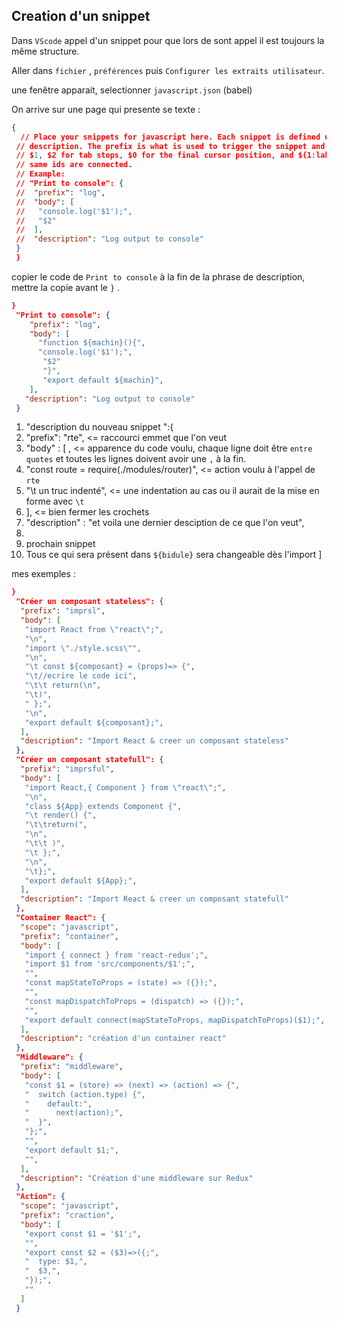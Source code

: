 ## Creation d'un snippet

 Dans `VScode`
 appel d'un snippet pour que lors de sont appel il est toujours la même structure.

 Aller dans `fichier` , `préférences` puis  `Configurer les extraits utilisateur`.

 une fenêtre apparait, selectionner `javascript.json` (babel)

 On arrive sur une page qui presente se texte :

 ```json
 {
   // Place your snippets for javascript here. Each snippet is defined under a snippet name and has a prefix, body and
  // description. The prefix is what is used to trigger the snippet and the body will be expanded and inserted. Possible variables are:
  // $1, $2 for tab stops, $0 for the final cursor position, and ${1:label}, ${2:another} for placeholders. Placeholders with the
  // same ids are connected.
  // Example:
  // "Print to console": {
  //  "prefix": "log",
  //  "body": [
  //   "console.log('$1');",
  //   "$2"
  //  ],
  //  "description": "Log output to console"
  }
  }
  ```

  copier le code de `Print to console` à la fin de la phrase de description, mettre la copie avant le `}` .

```json
}
 "Print to console": {
    "prefix": "log",
    "body": [
      "function ${machin}(){",
      "console.log('$1');",
       "$2"
       "}",
       "export default ${machin}",
    ],
   "description": "Log output to console"
 }
```

1. "description du nouveau snippet ":{
2. "prefix": "rte",                                 <= raccourci emmet que l'on veut
3. "body" : [ ,                                    <= apparence du code voulu, chaque ligne doit être `entre quotes` et toutes les lignes doivent avoir une `,` à la fin.
4. "const route = require(./modules/router)",    <= action voulu à l'appel de `rte`
5. "\t un truc indenté",                          <= une indentation au cas ou il aurait de la mise en forme avec `\t`
6. ],                                               <= bien fermer les crochets
7. "description" : "et voila une dernier desciption de ce que l'on veut",
8.
9. prochain snippet
10. Tous ce qui sera présent dans `${bidule}` sera changeable dès l'import
]

mes exemples :

```json
}
 "Créer un composant stateless": {
  "prefix": "imprsl",
  "body": [
   "import React from \"react\";",
   "\n",
   "import \"./style.scss\"",
   "\n",
   "\t const ${composant} = (props)=> {",
   "\t//ecrire le code ici",
   "\t\t return(\n",
   "\t)",
   " };",
   "\n",
   "export default ${composant};",
  ],
  "description": "Import React & creer un composant stateless"
 },
 "Créer un composant statefull": {
  "prefix": "imprsful",
  "body": [
   "import React,{ Component } from \"react\";",
   "\n",
   "class ${App} extends Component {",
   "\t render() {",
   "\t\treturn(",
   "\n",
   "\t\t )",
   "\t };",
   "\n",
   "\t};",
   "export default ${App};",
  ],
  "description": "Import React & creer un composant statefull"
 },
 "Container React": {
  "scope": "javascript",
  "prefix": "container",
  "body": [
   "import { connect } from 'react-redux';",
   "import $1 from 'src/components/$1';",
   "",
   "const mapStateToProps = (state) => ({});",
   "",
   "const mapDispatchToProps = (dispatch) => ({});",
   "",
   "export default connect(mapStateToProps, mapDispatchToProps)($1);",
  ],
  "description": "création d'un container react"
 },
 "Middleware": {
  "prefix": "middleware",
  "body": [
   "const $1 = (store) => (next) => (action) => {",
   "  switch (action.type) {",
   "    default:",
   "      next(action);",
   "  }",
   "};",
   "",
   "export default $1;",
   "",
  ],
  "description": "Création d'une middleware sur Redux"
 },
 "Action": {
  "scope": "javascript",
  "prefix": "craction",
  "body": [
   "export const $1 = '$1';",
   "",
   "export const $2 = ($3)=>({;",
   "  type: $1,",
   "  $3,",
   "});",
   ""
  ]
 }
```
